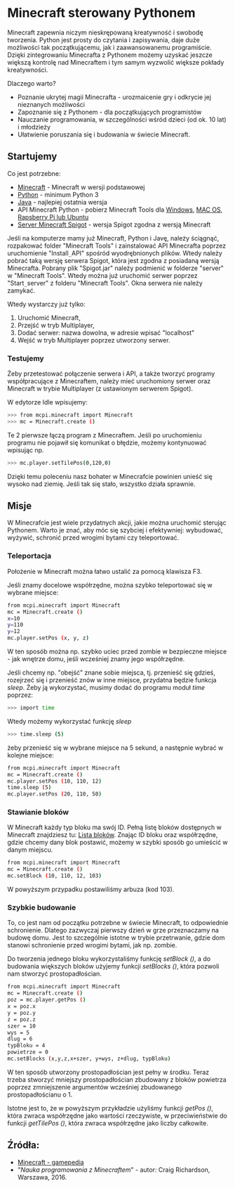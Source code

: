 # Minecraft sterowany Pythonem

Minecraft zapewnia niczym nieskrępowaną kreatywność i swobodę tworzenia. Python jest prosty do czytania i zapisywania, daje duże możliwości tak początkującemu, jak i zaawansowanemu programiście. Dzięki zintegrowaniu Minecrafta z Pythonem możemy uzyskać jeszcze większą kontrolę nad Minecraftem i tym samym wyzwolić większe pokłady kreatywności.


Dlaczego warto?

  - Poznanie ukrytej magii Minecrafta - urozmaicenie gry i odkrycie jej nieznanych możliwości
  - Zapoznanie się z Pythonem - dla początkujących programistów
  - Nauczanie programowania, w szczególności wśród dzieci (od ok. 10 lat) i młodzieży
  - Ułatwienie poruszania się i budowania w świecie Minecraft.

## Startujemy

Co jest potrzebne:
  - [Minecraft] - Minecraft w wersji podstawowej
  - [Python] - minimum Python 3
  - [Java] - najlepiej ostatnia wersja
  - API Minecraft Python - pobierz  Minecraft Tools dla [Windows], [MAC OS], [Rapsberry Pi lub Ubuntu]
  - [Server Minecraft Spigot] - wersja Spigot zgodna z wersją Minecraft

Jeśli na komputerze mamy już Minecraft, Python i Javę, należy ściągnąć, rozpakować folder "Minecraft Tools" i zainstalować API Minecrafta poprzez uruchomienie "Install`_`API" spośród wyodrębnionych plików. Wtedy należy pobrać taką wersję serwera Spigot, która jest zgodna z posiadaną wersją Minecrafta. Pobrany plik "Spigot.jar" należy podmienić w folderze "server" w "Minecraft Tools". Wtedy można już uruchomić serwer poprzez "Start`_`server" z folderu "Minecraft Tools". Okna serwera nie należy zamykać.

Wtedy wystarczy już tylko:
1) Uruchomić Minecraft, 
2) Przejść w tryb Multiplayer,
3) Dodać serwer: nazwa dowolna, w adresie wpisać "localhost"
4) Wejść w tryb Multiplayer poprzez utworzony serwer.

### Testujemy

Żeby przetestować połączenie serwera i API, a także tworzyć programy współpracujące z Minecraftem, należy mieć uruchomiony serwer oraz Minecraft w trybie Multiplayer (z ustawionym serwerem Spigot).

W edytorze Idle wpisujemy:
```sh
>>> from mcpi.minecraft import Minecraft
>>> mc = Minecraft.create ()
```
Te 2 pierwsze łączą program z Minecraftem. Jeśli po uruchomieniu programu nie pojawił się komunikat o błędzie, możemy kontynuować wpisując np.

```sh
>>> mc.player.setTilePos(0,120,0)
```
Dzięki temu poleceniu nasz bohater w Minecrafcie powinien unieść się wysoko nad ziemię. Jeśli tak się stało, wszystko działa sprawnie.

## Misje

W Minecrafcie jest wiele przydatnych akcji, jakie można uruchomić sterując Pythonem. Warto je znać, aby móc się szybciej i efektywniej: wybudować, wyżywić, schronić przed wrogimi bytami czy teleportować.

### Teleportacja

Położenie w Minecraft można łatwo ustalić za pomocą klawisza F3.

Jeśli znamy docelowe współrzędne, można szybko teleportować się w wybrane miejsce:

```sh
from mcpi.minecraft import Minecraft
mc = Minecraft.create ()
x=10
y=110
y=12
mc.player.setPos (x, y, z)
```

W ten sposób można np. szybko uciec przed zombie w bezpieczne miejsce - jak wnętrze domu, jeśli wcześniej znamy jego współrzędne.

Jeśli chcemy np. "obejść" znane sobie miejsca, tj. przenieść się gdzieś, rozejrzeć się i przenieść znów w inne miejsce, przydatna będzie funkcja *sleep*. Żeby ją wykorzystać, musimy dodać do programu moduł *time* poprzez:

```sh
>>> import time
```

Wtedy możemy wykorzystać funkcję *sleep*
```sh
>>> time.sleep (5)
```
żeby przenieść się w wybrane miejsce na 5 sekund, a następnie wybrać w kolejne miejsce:
```sh
from mcpi.minecraft import Minecraft
mc = Minecraft.create ()
mc.player.setPos (10, 110, 12)
time.sleep (5)
mc.player.setPos (20, 110, 50)
```

### Stawianie bloków

W Minecraft każdy typ bloku ma swój ID. Pełną listę bloków dostępnych w Minecraft znajdziesz tu: [Lista bloków]. Znając ID bloku oraz współrzędne, gdzie chcemy dany blok postawić, możemy w szybki sposób go umieścić w danym miejscu.

```sh
from mcpi.minecraft import Minecraft
mc = Minecraft.create ()
mc.setBlock (10, 110, 12, 103)
```
W powyższym przypadku postawiliśmy arbuza (kod 103). 

### Szybkie budowanie

To, co jest nam od początku potrzebne w świecie Minecraft, to odpowiednie schronienie. Dlatego zazwyczaj pierwszy dzień w grze przeznaczamy na budowę domu. Jest to szczególnie istotne w trybie przetrwanie, gdzie dom stanowi schronienie przed wrogimi bytami, jak np. zombie.

Do tworzenia jednego bloku wykorzystaliśmy funkcję *setBlock ()*, a do budowania większych bloków użyjemy funkcji *setBlocks ()*, która pozwoli nam stworzyć prostopadłościan.

```sh
from mcpi.minecraft import Minecraft
mc = Minecraft.create ()
poz = mc.player.getPos ()
x = poz.x
y = poz.y
z = poz.z
szer = 10
wys = 5
dlug = 6
typBloku = 4
powietrze = 0
mc.setBlocks (x,y,z,x+szer, y+wys, z+dlug, typBloku)
```

W ten sposób utworzony prostopadłościan jest pełny w środku. Teraz trzeba stworzyć mniejszy prostopadłościan zbudowany z bloków powietrza poprzez zmniejszenie argumentów wcześniej zbudowanego prostopadłościanu o 1. 

Istotne jest to, że w powyższym przykładzie użyliśmy funkcji *getPos ()*, która zwraca współrzędne jako wartości rzeczywiste, w przeciwieństwie do funkcji *getTilePos ()*, która zwraca współrzędne jako liczby całkowite. 

## Źródła:
  -   [Minecraft - gamepedia]
  -   "*Nauka programowania z Minecraftem*" - autor: Craig Richardson, Warszawa, 2016.


   [Minecraft]: <[https://minecraft.net/en-us/download/]>
   [Python]: <https://www.python.org/downloads/>
   [Java]: <https://www.java.com/en/download/>
   [Windows]: <https://sourceforge.net/projects/python-with-minecraft-windows/>
   [MAC OS]: <https://sourceforge.net/projects/python-with-minecraft-mac/files/?source=navbar>
   [Rapsberry Pi lub Ubuntu]: <https://github.com/py3minepi/py3minepi>
   [Rapsberry Juice]: <https://dev.bukkit.org/projects/raspberryjuice>
   [Server Minecraft Spigot]: <https://getbukkit.org/spigot>
   [Lista bloków]: <http://minecraft-pl.gamepedia.com/Warto%C5%9Bci_danych>
   [Minecraft - gamepedia]: <http://minecraft-pl.gamepedia.com/Warto%C5%9Bci_danych>
